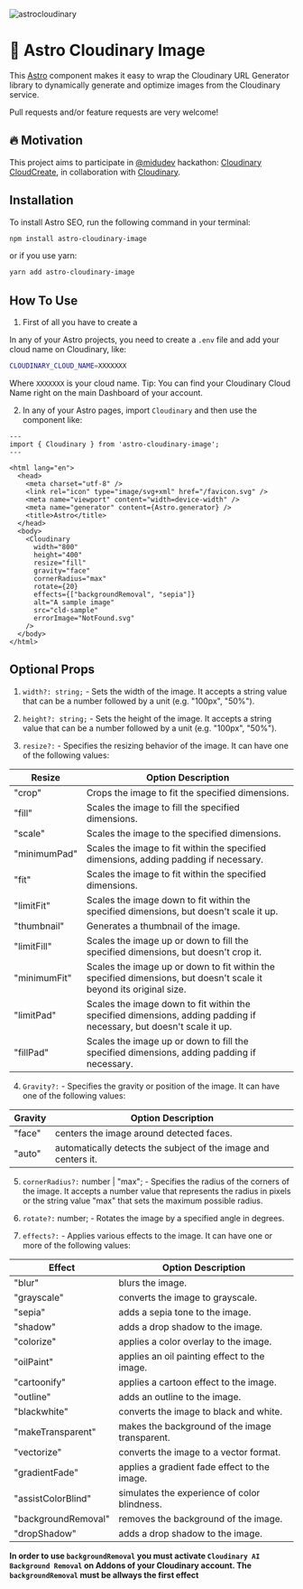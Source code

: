 ![astrocloudinary](https://user-images.githubusercontent.com/20164590/221385959-78078d28-79c3-40ec-b2c1-c4dfa01c03ad.png)

# 🚀 Astro Cloudinary Image

This [Astro](https://astro.build/) component makes it easy to wrap the Cloudinary URL Generator library to dynamically generate and optimize images from the Cloudinary service.

Pull requests and/or feature requests are very welcome!

## 🔥 Motivation

This project aims to participate in [@midudev](https://www.github.com/midudev) hackathon: [Cloudinary CloudCreate](https://cloudinary.com/blog/cloudinary-cloudcreate-tech-products-hackathon?utm_source=twitter&utm_medium=social-company&utm_campaign=1307&utm_term=194&utm_content=blog_cloudcreate_hackathon), in collaboration with [Cloudinary](https://cloudinary.com/).

## Installation

To install Astro SEO, run the following command in your terminal:

```bash
npm install astro-cloudinary-image
```

or if you use yarn:
  
```bash
yarn add astro-cloudinary-image
```

## How To Use

1. First of all you have to create a 

In any of your Astro projects, you need to create a `.env` file and add your cloud name on Cloudinary, like: 

```bash
CLOUDINARY_CLOUD_NAME=XXXXXXX
```

Where `XXXXXXX` is your cloud name. Tip: You can find your Cloudinary Cloud Name right on the main Dashboard of your account.

2. In any of your Astro pages, import `Cloudinary` and then use the component like:

```astro
---
import { Cloudinary } from 'astro-cloudinary-image';
---

<html lang="en">
  <head>
    <meta charset="utf-8" />
    <link rel="icon" type="image/svg+xml" href="/favicon.svg" />
    <meta name="viewport" content="width=device-width" />
    <meta name="generator" content={Astro.generator} />
    <title>Astro</title>
  </head>
  <body>  
    <Cloudinary 
      width="800"
      height="400"
      resize="fill"
      gravity="face"
      cornerRadius="max"
      rotate={20}
      effects={["backgroundRemoval", "sepia"]}
      alt="A sample image"
      src="cld-sample" 
      errorImage="NotFound.svg"
    />
  </body>
</html>
```

## Optional Props

1. `width?: string;` - Sets the width of the image. It accepts a string value that can be a number followed by a unit (e.g. "100px", "50%").

2. `height?: string;` - Sets the height of the image. It accepts a string value that can be a number followed by a unit (e.g. "100px", "50%").

3. `resize?:` - Specifies the resizing behavior of the image. It can have one of the following values:

Resize | Option	Description
------------ | ------------- 
"crop" |	Crops the image to fit the specified dimensions.
"fill" |	Scales the image to fill the specified dimensions.
"scale" |	Scales the image to the specified dimensions.
"minimumPad" |	Scales the image to fit within the specified dimensions, adding padding if necessary.
"fit" |	Scales the image to fit within the specified dimensions.
"limitFit" |	Scales the image down to fit within the specified dimensions, but doesn't scale it up.
"thumbnail" |	Generates a thumbnail of the image.
"limitFill" |	Scales the image up or down to fill the specified dimensions, but doesn't crop it.
"minimumFit" |	Scales the image up or down to fit within the specified dimensions, but doesn't scale it beyond its original size.
"limitPad" |	Scales the image down to fit within the specified dimensions, adding padding if necessary, but doesn't scale it up.
"fillPad" |	Scales the image up or down to fill the specified dimensions, adding padding if necessary.

4. `Gravity?:` - Specifies the gravity or position of the image. It can have one of the following values:

Gravity | Option	Description
------------ | ------------- 
"face" | centers the image around detected faces.
"auto" | automatically detects the subject of the image and centers it.

5. `cornerRadius?:` number | "max"; - Specifies the radius of the corners of the image. It accepts a number value that represents the radius in pixels or the string value "max" that sets the maximum possible radius.

6. `rotate?:` number; - Rotates the image by a specified angle in degrees.

7. `effects?:` - Applies various effects to the image. It can have one or more of the following values:

Effect | Option	Description
------------ | ------------- 
"blur" | blurs the image.
"grayscale" | converts the image to grayscale.
"sepia" | adds a sepia tone to the image.
"shadow" | adds a drop shadow to the image.
"colorize" | applies a color overlay to the image.
"oilPaint" | applies an oil painting effect to the image.
"cartoonify" | applies a cartoon effect to the image.
"outline" | adds an outline to the image.
"blackwhite" | converts the image to black and white.
"makeTransparent" | makes the background of the image transparent.
"vectorize" | converts the image to a vector format.
"gradientFade" | applies a gradient fade effect to the image.
"assistColorBlind" | simulates the experience of color blindness.
"backgroundRemoval" | removes the background of the image.
"dropShadow" | adds a drop shadow to the image.

__**In order to use `backgroundRemoval` you must activate `Cloudinary AI Background Removal` on Addons of your Cloudinary account. The `backgroundRemoval` must be allways the first effect**__

